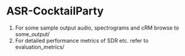 # ASR-CocktailParty
<ol>
	<li>For some sample output audio, spectrograms and cRM browse to some_output/</li>
	<li>For detailed performance metrics of SDR etc. refer to evaluation_metrics/</li>
</ol>